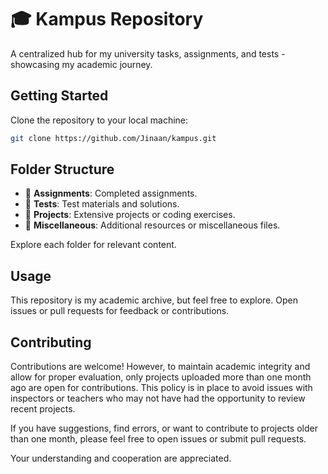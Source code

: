 # 🎓 Kampus Repository

A centralized hub for my university tasks, assignments, and tests - showcasing my academic journey.

## Getting Started

Clone the repository to your local machine:

```bash
git clone https://github.com/Jinaan/kampus.git
```

## Folder Structure

- 📁 **Assignments**: Completed assignments.
- 📁 **Tests**: Test materials and solutions.
- 📁 **Projects**: Extensive projects or coding exercises.
- 📁 **Miscellaneous**: Additional resources or miscellaneous files.

Explore each folder for relevant content.

## Usage

This repository is my academic archive, but feel free to explore. Open issues or pull requests for feedback or contributions.

## Contributing

Contributions are welcome! However, to maintain academic integrity and allow for proper evaluation, only projects uploaded more than one month ago are open for contributions. This policy is in place to avoid issues with inspectors or teachers who may not have had the opportunity to review recent projects.

If you have suggestions, find errors, or want to contribute to projects older than one month, please feel free to open issues or submit pull requests.

Your understanding and cooperation are appreciated.

